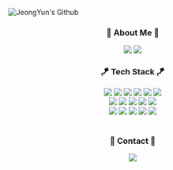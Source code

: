 
![JeongYun's Github](https://capsule-render.vercel.app/api?type=waving&height=200&text=JYun's%20Github!&fontSize=45&fontAlign=80&fontAlignY=40&color=0:5ba0c2,100:8ac963)

<h3 align="center">🌱 About Me 🌱</h3>   
<div align="center">
  <a href="https://blog.naver.com/cathx618"><img src="https://img.shields.io/badge/Blog -12100E?style=flat&link=https://blog.naver.com/cathx618"/></a>
  <a href=""><img src="https://img.shields.io/badge/LinkedIn-0A66C2?style=flat&logo=LinkedIn&logoColor=white"/></a>   
  

<br>


<h3 align="center">🪁 Tech Stack 🪁</h3>   

<div align="center">
  <img src="https://img.shields.io/badge/Python-3766AB?style=flat&logo=Python&logoColor=white"/></a>
  <img src="https://img.shields.io/badge/NumPy-013243?style=flat&logo=NumPy&logoColor=white"/></a>
  <img src="https://img.shields.io/badge/pandas-150458?style=flat&logo=pandas&logoColor=white"/></a>
  <img src="https://img.shields.io/badge/scikitlearn-F7931E?style=flat&logo=scikit-learn&logoColor=white"/></a>
  <img src="https://img.shields.io/badge/PyTorch-EE4C2C?style=flat&logo=PyTorch&logoColor=white"/></a>
  <img src="https://img.shields.io/badge/Selenium-43B02A?style=flat&logo=Selenium&logoColor=white" />
  <br>
  <img src="https://img.shields.io/badge/Anaconda-44A833?style=flat&logo=Anaconda&logoColor=white"/></a>
  <img src="https://img.shields.io/badge/Jupyter-F37626?style=flat&logo=Jupyter&logoColor=white"/></a>
  <img src="https://img.shields.io/badge/Google Colab-F9AB00?style=flat&logo=google-colab&logoColor=white"/>
  <img src="https://img.shields.io/badge/Docker-2496ED?style=flat&logo=Docker&logoColor=white"/></a>
  <img src="https://img.shields.io/badge/MySQL-4479A1?style=flat&logo=MySQL&logoColor=white"/></a>  
  <br>
  <img src="https://img.shields.io/badge/HTML5-E34F26?style=flat&logo=HTML5&logoColor=white" />
	<img src="https://img.shields.io/badge/CSS3-1572B6?style=flat&logo=CSS3&logoColor=white" />
	<img src="https://img.shields.io/badge/JavaScript-F7DF1E?style=flat&logo=JavaScript&logoColor=white" />
	<img src="https://img.shields.io/badge/Bootstrap-7952B3?style=flat&logo=Bootstrap&logoColor=white" />
  <img src="https://img.shields.io/badge/GitHub-181717?style=flat&logo=GitHub&logoColor=white"/></a>  

</div>


<br>


<h3 align="center">📩 Contact 📩</h3>
<div align="center">
    <a href="mailto:dy20181480@gmail.com"><img src="https://img.shields.io/badge/Gmail-EA4335?style=flat&logo=Gmail&logoColor=white&link=cathx618@gmail.com"/></a>
